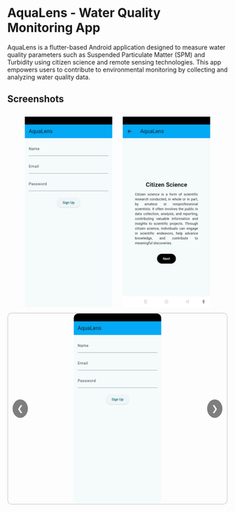 # AquaLens - Water Quality Monitoring App

AquaLens is a flutter-based Android application designed to measure water quality parameters such as Suspended Particulate Matter (SPM) and Turbidity using citizen science and remote sensing technologies. This app empowers users to contribute to environmental monitoring by collecting and analyzing water quality data.

## **Screenshots**
<div align="center">
  <img src="assets/images/img1.png" width="200" style="margin: 10px;">
  <img src="assets/images/img2.png" width="200" style="margin: 10px;">
</div>

<div align="center">
  <div class="carousel">
    <div class="carousel-inner">
      <div class="carousel-item active">
        <img src="assets/images/img1.png" alt="Screen 1">
      </div>
      <div class="carousel-item">
        <img src="assets/images/img2.png" alt="Screen 2">
      </div>
      <div class="carousel-item">
        <img src="assets/images/img3.png" alt="Screen 3">
      </div>
      <div class="carousel-item">
        <img src="assets/images/img4.png" alt="Screen 4">
      </div>
      <div class="carousel-item">
        <img src="assets/images/img5.png" alt="Screen 5">
      </div>
      <div class="carousel-item">
        <img src="assets/images/img6.png" alt="Screen 6">
      </div>
      <div class="carousel-item">
        <img src="assets/images/screen7.png" alt="Screen 7">
      </div>
      <div class="carousel-item">
        <img src="assets/images/screen8.png" alt="Screen 8">
      </div>
    </div>
    <button class="carousel-control prev" onclick="prevSlide()">&#10094;</button>
    <button class="carousel-control next" onclick="nextSlide()">&#10095;</button>
  </div>
</div>

<style>
  .carousel {
    position: relative;
    max-width: 600px;
    margin: auto;
    overflow: hidden;
    border: 2px solid #ddd;
    border-radius: 10px;
  }

  .carousel-inner {
    display: flex;
    transition: transform 0.5s ease-in-out;
  }

  .carousel-item {
    min-width: 100%;
    box-sizing: border-box;
  }

  .carousel-item img {
    width: 200px;
    display: block;
    border-radius: 10px;
  }

  .carousel-control {
    position: absolute;
    top: 50%;
    transform: translateY(-50%);
    background-color: rgba(0, 0, 0, 0.5);
    color: white;
    border: none;
    padding: 10px;
    cursor: pointer;
    border-radius: 50%;
    font-size: 18px;
  }

  .carousel-control.prev {
    left: 10px;
  }

  .carousel-control.next {
    right: 10px;
  }

  .carousel-control:hover {
    background-color: rgba(0, 0, 0, 0.8);
  }
</style>

<script>
  let currentIndex = 0;

  function showSlide(index) {
    const carouselInner = document.querySelector('.carousel-inner');
    const totalItems = document.querySelectorAll('.carousel-item').length;
    if (index >= totalItems) currentIndex = 0;
    if (index < 0) currentIndex = totalItems - 1;
    carouselInner.style.transform = `translateX(-${currentIndex * 100}%)`;
  }

  function nextSlide() {
    currentIndex++;
    showSlide(currentIndex);
  }

  function prevSlide() {
    currentIndex--;
    showSlide(currentIndex);
  }

  // Optional: Auto-play the carousel
  setInterval(nextSlide, 3000); // Change slide every 3 seconds
</script>



  


